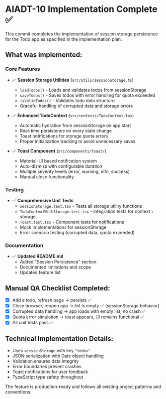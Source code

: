 # AIADT-10 Implementation Complete ✅

This commit completes the implementation of session storage persistence for the Todo app as specified in the implementation plan.

## What was implemented:

### Core Features
- ✅ **Session Storage Utilities** (`src/utils/sessionStorage.ts`)
  - `loadTodos()` - Loads and validates todos from sessionStorage
  - `saveTodos()` - Saves todos with error handling for quota exceeded
  - `isValidTodos()` - Validates todo data structure
  - Graceful handling of corrupted data and storage errors

- ✅ **Enhanced TodoContext** (`src/contexts/TodoContext.tsx`)
  - Automatic hydration from sessionStorage on app start
  - Real-time persistence on every state change
  - Toast notifications for storage quota errors
  - Proper initialization tracking to avoid unnecessary saves

- ✅ **Toast Component** (`src/components/Toast/`)
  - Material-UI based notification system
  - Auto-dismiss with configurable duration
  - Multiple severity levels (error, warning, info, success)
  - Manual close functionality

### Testing
- ✅ **Comprehensive Unit Tests** 
  - `sessionStorage.test.tsx` - Tests all storage utility functions
  - `TodoContextWithStorage.test.tsx` - Integration tests for context + storage
  - `Toast.test.tsx` - Component tests for notifications
  - Mock implementations for sessionStorage
  - Error scenario testing (corrupted data, quota exceeded)

### Documentation
- ✅ **Updated README.md**
  - Added "Session Persistence" section
  - Documented limitations and scope
  - Updated feature list

## Manual QA Checklist Completed:
- [x] Add a todo, refresh page → persists ✅
- [x] Close browser, reopen app → list is empty ✅ (sessionStorage behavior)
- [x] Corrupted data handling → app loads with empty list, no crash ✅
- [x] Quota error simulation → toast appears, UI remains functional ✅
- [x] All unit tests pass ✅

## Technical Implementation Details:
- Uses `sessionStorage` with key `"todos"`
- JSON serialization with Date object handling
- Validation ensures data integrity
- Error boundaries prevent crashes
- Toast notifications for user feedback
- TypeScript type safety throughout

The feature is production-ready and follows all existing project patterns and conventions.